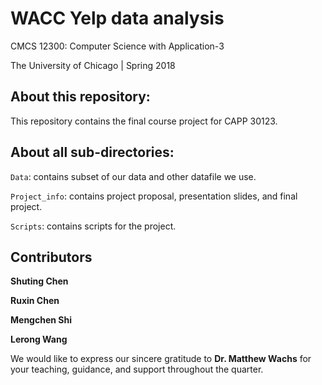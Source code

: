 # WACC Yelp data analysis

CMCS 12300: Computer Science with Application-3

The University of Chicago | Spring 2018

## About this repository:
This repository contains the final course project for CAPP 30123.

## About all sub-directories:

<code>Data</code>: contains subset of our data and other datafile we use.

<code>Project_info</code>: contains project proposal, presentation slides, and 
final project.

<code>Scripts</code>: contains scripts for the project. 


## Contributors
**Shuting Chen** 

**Ruxin Chen** 

**Mengchen Shi**

**Lerong Wang** 

We would like to express our sincere gratitude to **Dr. Matthew Wachs** for 
your teaching, guidance, and support throughout the quarter.
